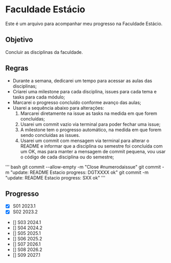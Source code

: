 # Faculdade Estácio

Este é um arquivo para acompanhar meu progresso na Faculdade Estácio.

## Objetivo

Concluir as disciplinas da faculdade.

## Regras

- Durante a semana, dedicarei um tempo para acessar as aulas das disciplinas;
- Criarei uma milestone para cada disciplina, issues para cada tema e tasks para cada módulo;
- Marcarei o progresso concluído conforme avanço das aulas;
- Usarei a sequência abaixo para alterações:
    1. Marcarei diretamente na issue as tasks na medida em que forem concluídas;
    2. Usarei um commit vazio via terminal para poder fechar uma issue;
    3. A milestone tem o progresso automático, na medida em que forem sendo concluídas as issues.
    4. Usarei um commit com mensagem via terminal para alterar o README e informar que a disciplina ou semestre foi concluída com um OK, mas para manter a mensagem de commit pequena, vou usar o código de cada disciplina ou do semestre;

'''
bash
git commit --allow-empty -m "Close #numerodaissue"
git commit -m "update: README Estacio progress: DGTXXXX ok"
git commit -m "update: README Estacio progress: SXX ok"
'''


## Progresso

- [X] S01 2023.1
- [X] S02 2023.2
- [] S03 2024.1
- [] S04 2024.2
- [] S05 2025.1
- [] S06 2025.2
- [] S07 2026.1
- [] S08 2026.2
- [] S09 2027.1
